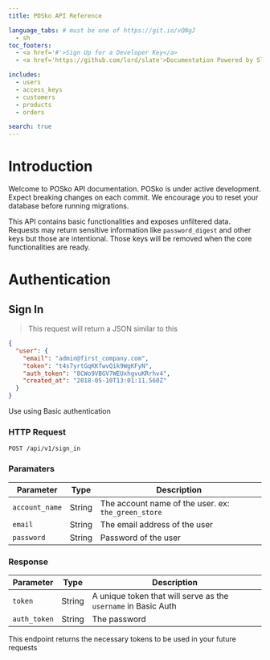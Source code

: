 ```yaml
---
title: POSko API Reference

language_tabs: # must be one of https://git.io/vQNgJ
  - sh
toc_footers:
  - <a href='#'>Sign Up for a Developer Key</a>
  - <a href='https://github.com/lord/slate'>Documentation Powered by Slate</a>

includes:
  - users
  - access_keys
  - customers
  - products
  - orders

search: true
---
```


# Introduction

Welcome to POSko API documentation. POSko is under active development. Expect
breaking changes on each commit. We encourage you to reset your database before
running migrations.

This API contains basic functionalities and exposes unfiltered data. Requests may
return sensitive information like ```password_digest``` and other keys but those
are intentional. Those keys will be removed when the core functionalities are ready.

# Authentication

## Sign In

> This request will return a JSON similar to this

```json
{
  "user": {
    "email": "admin@first_company.com",
    "token": "t4s7yrtGqKKfwvQik9WgKFyN",
    "auth_token": "8CWo9VBGV7WEUxhgvuKRrhv4",
    "created_at": "2018-05-10T13:01:11.560Z"
  }
}
```
Use using Basic authentication

### HTTP Request


`POST /api/v1/sign_in`

### Paramaters


Parameter | Type    | Description
--------- | ------- | -----------
`account_name` | String  | The account name of the user. ex: ```the_green_store```
`email`        | String  | The email address of the user
`password`     | String  | Password of the user


### Response

Parameter | Type    | Description
--------- | ------- | -----------
`token`       | String  | A unique token that will serve as the `username` in Basic Auth
`auth_token`  | String  | The password



This endpoint returns the necessary tokens to be used in your future requests
